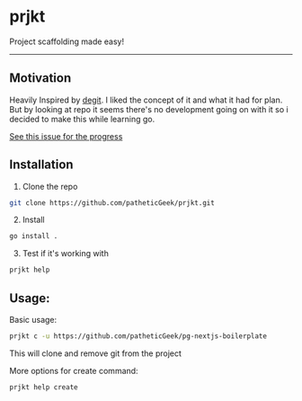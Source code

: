 # prjkt

Project scaffolding made easy!

<hr>

## Motivation
Heavily Inspired by [degit](https://www.npmjs.com/package/degit). I liked the concept of it and what it had for plan. But by looking at repo it seems there's no development going on with it so i decided to make this while learning go.

[See this issue for the progress](https://github.com/patheticGeek/prjkt/issues/1)

## Installation

1. Clone the repo
```bash
git clone https://github.com/patheticGeek/prjkt.git
```
2. Install
```bash
go install .
```
3. Test if it's working with
```bash
prjkt help
```

## Usage:

Basic usage:
```bash
prjkt c -u https://github.com/patheticGeek/pg-nextjs-boilerplate
```
This will clone and remove git from the project

More options for create command:
```bash
prjkt help create
```

